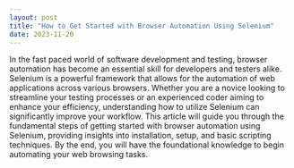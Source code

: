 ```yaml
---
layout: post
title: "How to Get Started with Browser Automation Using Selenium"
date: 2023-11-20
---
```


In the fast paced world of software development and testing, browser automation has become an essential skill for developers and testers alike. Selenium is a powerful framework that allows for the automation of web applications across various browsers. Whether you are a novice looking to streamline your testing processes or an experienced coder aiming to enhance your efficiency, understanding how to utilize Selenium can significantly improve your workflow. This article will guide you through the fundamental steps of getting started with browser automation using Selenium, providing insights into installation, setup, and basic scripting techniques. By the end, you will have the foundational knowledge to begin automating your web browsing tasks.
